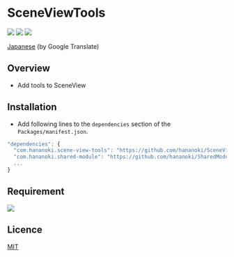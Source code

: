 # SceneViewTools

![](https://img.shields.io/badge/dynamic/json.svg?uri=https://raw.githubusercontent.com/hananoki/SceneViewTools/master/package.json&label=&query=$.version&prefix=v)
![](https://img.shields.io/badge/unity-2018.3%20or%20later-3BAF75.svg)
![](https://img.shields.io/badge/license-MIT-informational.svg)

[Japanese](https://translate.google.com/translate?sl=en&tl=ja&u=https://github.com/hananoki/SceneViewTools) (by Google Translate)

## Overview
- Add tools to SceneView

## Installation
- Add following lines to the `dependencies` section of the `Packages/manifest.json`.
```js
"dependencies": {
  "com.hananoki.scene-view-tools": "https://github.com/hananoki/SceneViewTools.git",
  "com.hananoki.shared-module": "https://github.com/hananoki/SharedModule.git",
  ...
}
```

## Requirement
![](https://img.shields.io/badge/SharedModule-v1.2.0%20or%20later-blue.svg)

## Licence
[MIT](https://github.com/hananoki/SceneViewTools/blob/master/LICENSE.md)
